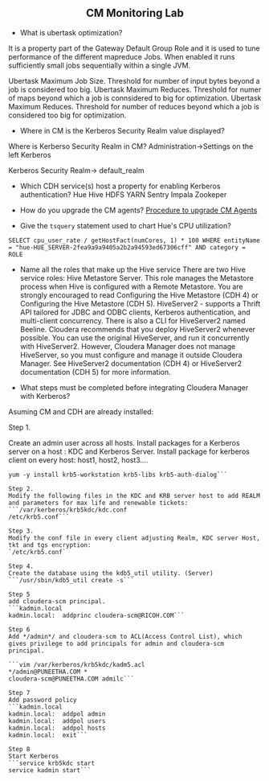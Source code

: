 ## <center> CM Monitoring Lab


* What is ubertask optimization?

It is a property part of the Gateway Default Group Role and it is used to tune performance of the different mapreduce Jobs.
When enabled it runs sufficiently small jobs sequentially within a single JVM.

Ubertask Maximum Job Size.
Threshold for number of input bytes beyond a job is considered too big.
Ubertask Maximum Reduces.
Threshold for numer of maps beyond which a job is connsidered to big for optimization.
Ubertask Maximum Reduces.
Threshold for number of reduces beyond which a job is considered too big for optimization.

* Where in CM is the Kerberos Security Realm value displayed?

Where is Kerberso Security Realm in CM?
Administration->Settings on the left Kerberos

Kerberos Security Realm->
default_realm

* Which CDH service(s) host a property for enabling Kerberos authentication?
Hue
Hive
HDFS
YARN
Sentry
Impala
Zookeper

* How do you upgrade the CM agents?
[Procedure to upgrade CM Agents](https://www.cloudera.com/documentation/enterprise/5-6-x/topics/cm_ag_upgrade_cm5.html#cmig_topic_9_4_5)

* Give the `tsquery` statement used to chart Hue's CPU utilization?

``SELECT cpu_user_rate / getHostFact(numCores, 1) * 100 WHERE entityName = "hue-HUE_SERVER-2fea9a9a9405a2b2a94593ed67306cff" AND category = ROLE``

* Name all the roles that make up the Hive service
There are two Hive service roles:
Hive Metastore Server. This role manages the Metastore process when Hive is configured with a Remote Metastore. You are strongly encouraged to read Configuring the Hive Metastore (CDH 4) or Configuring the Hive Metastore (CDH 5).
HiveServer2 - supports a Thrift API tailored for JDBC and ODBC clients, Kerberos authentication, and multi-client concurrency. There is also a CLI for HiveServer2 named Beeline. Cloudera recommends that you deploy HiveServer2 whenever possible. You can use the original HiveServer, and run it concurrently with HiveServer2. However, Cloudera Manager does not manage HiveServer, so you must configure and manage it outside Cloudera Manager. See HiveServer2 documentation (CDH 4) or HiveServer2 documentation (CDH 5) for more information.

* What steps must be completed before integrating Cloudera Manager with Kerberos?

Asuming CM and CDH are already installed:

Step 1.

Create an admin user across all hosts.
Install packages for a Kerberos server on a host : KDC and Kerberos Server.
Install package for kerberos client on every host: host1, host2, host3....
```yum -y install krb5-server krb5-libs krb5-auth-dialog krb5-workstation
yum -y install krb5-workstation krb5-libs krb5-auth-dialog```

Step 2.
Modify the following files in the KDC and KRB server host to add REALM and parameters for max life and renewable tickets:
```/var/kerberos/krb5kdc/kdc.conf
/etc/krb5.conf```

Step 3.
Modify the conf file in every client adjusting Realm, KDC server Host, tkt and tgs encryption:
`/etc/krb5.conf`

Step 4.
Create the database using the kdb5_util utility. (Server)
```/usr/sbin/kdb5_util create -s```

Step 5
add cloudera-scm principal.
```kadmin.local
kadmin.local:  addprinc cloudera-scm@RICOH.COM```

Step 6
Add */admin*/ and cloudera-scm to ACL(Access Control List), which gives privilege to add principals for admin and cloudera-scm principal.

```vim /var/kerberos/krb5kdc/kadm5.acl
*/admin@PUNEETHA.COM *
cloudera-scm@PUNEETHA.COM admilc```

Step 7
Add password policy
```kadmin.local
kadmin.local:  addpol admin
kadmin.local:  addpol users
kadmin.local:  addpol hosts
kadmin.local:  exit```

Step 8
Start Kerberos
```service krb5kdc start
service kadmin start```

